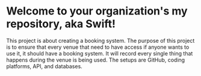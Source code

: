 # Welcome to your organization's my repository, aka Swift!

This project is about creating a booking system. The purpose of this project is to ensure that every venue that need to have access if anyone wants to use it, it should have a booking system. It will record every single thing that happens during the venue is being used. The setups are GitHub, coding platforms, API, and databases.
